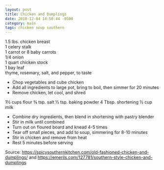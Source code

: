 ```yaml
---
layout: post
title: Chicken and Dumplings
date: 2018-12-04 14:50:44 -0500
category: main
tags: chicken soup southern
---
```

1.5 lbs. chicken breast  
1 celery stalk  
1 carrot or 8 baby carrots  
1/4 onion  
1 quart chicken stock  
1 bay leaf  
thyme, rosemary, salt, and pepper, to taste  
<ul>
 	<li>Chop vegetables and cube chicken</li>
 	<li>Add all ingredients to large pot, bring to boil, then simmer for 20 minutes</li>
 	<li>Remove chicken, let cool, and shred</li>
</ul>
1½ cups flour  
¾ tsp. salt  
½ tsp. baking powder  
4 Tbsp. shortening  
½ cup milk  
<ul>
 	<li>Combine dry ingredients, then blend in shortening with pastry blender</li>
 	<li>Stir in milk until combined</li>
 	<li>Turn out on floured board and knead 4-5 times</li>
 	<li>Tear off small pieces, and add to soup, simmering for 8-10 minutes</li>
 	<li>Stir in chicken and remove from heat</li>
 	<li>Rest 5 minutes before serving</li>
</ul>
Source: <a href="https://spicysouthernkitchen.com/old-fashioned-chicken-and-dumplings/">https://spicysouthernkitchen.com/old-fashioned-chicken-and-dumplings/</a> and <a href="https://emerils.com/127781/southern-style-chicken-and-dumplings">https://emerils.com/127781/southern-style-chicken-and-dumplings</a>
